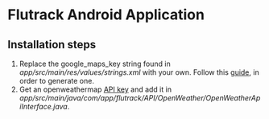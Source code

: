 # Flutrack Android Application
## Installation steps
1. Replace the google_maps_key string found in *app/src/main/res/values/strings.xml* with your own. Follow this  [guide](https://developers.google.com/maps/documentation/android-api/start), in order to generate one.
2. Get an openweathermap [API key](http://openweathermap.org/appid) and add it in *app/src/main/java/com/app/flutrack/API/OpenWeather/OpenWeatherApiInterface.java*.
